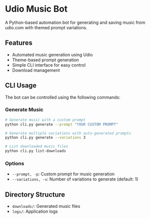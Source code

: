# Udio Music Bot

A Python-based automation bot for generating and saving music from udio.com with themed prompt variations.

## Features
- Automated music generation using Udio
- Theme-based prompt generation
- Simple CLI interface for easy control
- Download management

## CLI Usage

The bot can be controlled using the following commands:

### Generate Music
```bash
# Generate music with a custom prompt
python cli.py generate --prompt "YOUR CUSTOM PROMPT"

# Generate multiple variations with auto-generated prompts
python cli.py generate --variations 3

# List downloaded music files
python cli.py list-downloads
```

### Options
- `--prompt, -p`: Custom prompt for music generation
- `--variations, -v`: Number of variations to generate (default: 1)

## Directory Structure
- `downloads/`: Generated music files
- `logs/`: Application logs
